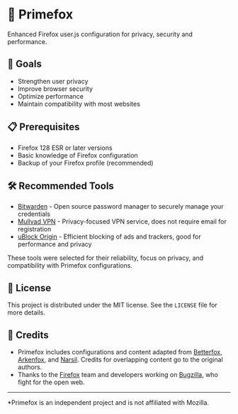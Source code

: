 # 🦊 Primefox

Enhanced Firefox user.js configuration for privacy, security and performance.

## 🎯 Goals

- Strengthen user privacy
- Improve browser security
- Optimize performance
- Maintain compatibility with most websites

## 📋 Prerequisites

- Firefox 128 ESR or later versions
- Basic knowledge of Firefox configuration
- Backup of your Firefox profile (recommended)

## 🛠️  Recommended Tools

- [Bitwarden](https://github.com/bitwarden) - Open source password manager to securely manage your credentials
- [Mullvad VPN](https://github.com/mullvad) - Privacy-focused VPN service, does not require email for registration
- [uBlock Origin](https://github.com/gorhill/uBlock) - Efficient blocking of ads and trackers, good for performance and privacy

These tools were selected for their reliability, focus on privacy, and compatibility with Primefox configurations.

## 📜 License

This project is distributed under the MIT license. See the `LICENSE` file for more details.

## 🙏 Credits

- Primefox includes configurations and content adapted from [Betterfox](https://github.com/yokoffing/Betterfox), [Arkenfox](https://github.com/arkenfox/user.js), and [Narsil](https://codeberg.org/Narsil/user.js). Credits for overlapping content go to the original authors.
- Thanks to the [Firefox](https://www.mozilla.org/en-US/firefox/new/) team and developers working on [Bugzilla](https://bugzilla.mozilla.org/home), who fight for the open web.

---
*Primefox is an independent project and is not affiliated with Mozilla.
